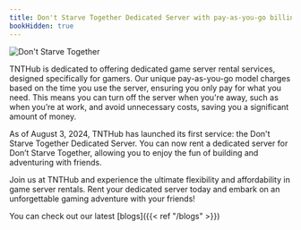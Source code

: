```yaml
---
title: Don't Starve Together Dedicated Server with pay-as-you-go billing model
bookHidden: true
---
```


![Don't Starve Together](../images/dst.jpg)

TNTHub is dedicated to offering dedicated game server rental services, designed specifically for gamers. Our unique pay-as-you-go model charges based on the time you use the server, ensuring you only pay for what you need. This means you can turn off the server when you're away, such as when you’re at work, and avoid unnecessary costs, saving you a significant amount of money.

As of August 3, 2024, TNTHub has launched its first service: the Don't Starve Together Dedicated Server. You can now rent a dedicated server for Don’t Starve Together, allowing you to enjoy the fun of building and adventuring with friends.

Join us at TNTHub and experience the ultimate flexibility and affordability in game server rentals. Rent your dedicated server today and embark on an unforgettable gaming adventure with your friends!

You can check out our latest [blogs]({{< ref "/blogs" >}})